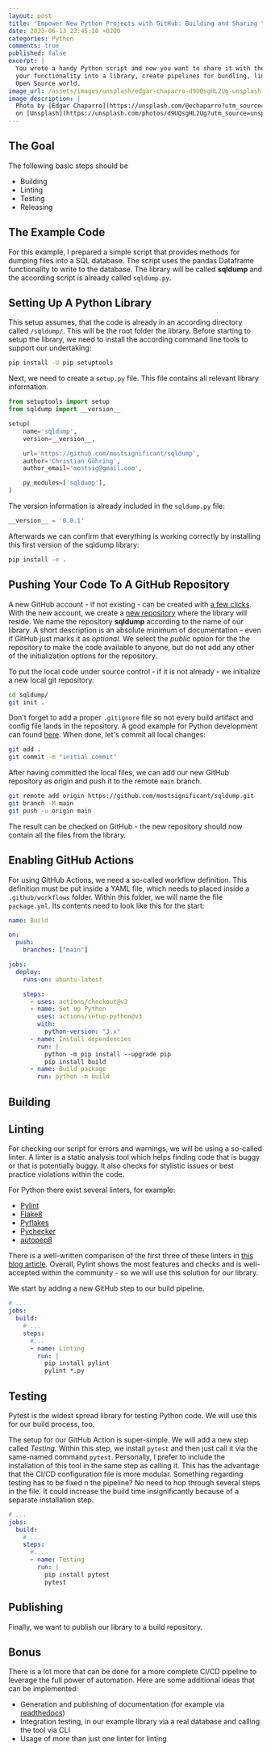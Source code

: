 ```yaml
---
layout: post
title: "Empower New Python Projects with GitHub: Building and Sharing Your First Library"
date: 2023-06-13 23:45:10 +0200
categories: Python
comments: true
published: false
excerpt: |
  You wrote a handy Python script and now you want to share it with the world. Use GitHub and GitHub Actions to lift
  your functionality into a library, create pipelines for bundling, linting, testing, and releasing your code to the
  Open Source world.
image_url: /assets/images/unsplash/edgar-chaparro-d9UQsgHL2Ug-unsplash.jpg
image_description: |
  Photo by [Edgar Chaparro](https://unsplash.com/@echaparro?utm_source=unsplash&utm_medium=referral&utm_content=creditCopyText)
  on [Unsplash](https://unsplash.com/photos/d9UQsgHL2Ug?utm_source=unsplash&utm_medium=referral&utm_content=creditCopyText)
---
```


## The Goal

The following basic steps should be

- Building
- Linting
- Testing
- Releasing

## The Example Code

For this example, I prepared a simple script that provides methods for dumping files into a SQL database. The script
uses the pandas Dataframe functionality to write to the database. The library will be called **sqldump** and the according
script is already called `sqldump.py`.

## Setting Up A Python Library

This setup assumes, that the code is already in an according directory called `/sqldump/`. This will be the root folder
the library. Before starting to setup the library, we need to install the according command line tools to support our
undertaking:

```sh
pip install -U pip setuptools
```

Next, we need to create a `setup.py` file. This file contains all relevant library information.

```python
from setuptools import setup
from sqldump import __version__

setup(
    name='sqldump',
    version=__version__,

    url='https://github.com/mostsignificant/sqldump',
    author='Christian Göhring',
    author_email='mostsig@gmail.com',

    py_modules=['sqldump'],
)
```

The version information is already included in the `sqldump.py` file:

```python
__version__ = '0.0.1'
```

Afterwards we can confirm that everything is working correctly by installing this first version of the sqldump library:

```sh
pip install -e .
```

## Pushing Your Code To A GitHub Repository

A new GitHub account - if not existing - can be created with [a few clicks](https://github.com/signup). With the new
account, we create a [new repository](https://github.com/new) where the library will reside. We name the repository
**sqldump** according to the name of our library. A short description is an absolute minimum of documentation - even if
GitHub just marks it as _optional_. We select the _public_ option for the the repository to make the code available to
anyone, but do not add any other of the initialization options for the repository.

To put the local code under source control - if it is not already - we initialize a new local git repository:

```sh
cd sqldump/
git init .
```

Don't forget to add a proper `.gitignore` file so not every build artifact and config file lands in the repository. A
good example for Python development can found [here](https://github.com/github/gitignore/blob/main/Python.gitignore).
When done, let's commit all local changes:

```sh
git add .
git commit -m "initial commit"
```

After having committed the local files, we can add our new GitHub repository as origin and push it to the remote `main`
branch.

```sh
git remote add origin https://github.com/mostsignificant/sqldump.git
git branch -M main
git push -u origin main
```

The result can be checked on GitHub - the new repository should now contain all the files from the library.

## Enabling GitHub Actions

For using GitHub Actions, we need a so-called workflow definition. This definition must be put inside a YAML file, which
needs to placed inside a `.github/workflows` folder. Within this folder, we will name the file `package.yml`. Its
contents need to look like this for the start:

```yml
name: Build

on:
  push:
    branches: ["main"]

jobs:
  deploy:
    runs-on: ubuntu-latest

    steps:
      - uses: actions/checkout@v3
      - name: Set up Python
        uses: actions/setup-python@v3
        with:
          python-version: "3.x"
      - name: Install dependencies
        run: |
          python -m pip install --upgrade pip
          pip install build
      - name: Build package
        run: python -m build
```

## Building

## Linting

For checking our script for errors and warnings, we will be using a so-called linter. A linter is a static analysis tool
which helps finding code that is buggy or that is potentially buggy. It also checks for stylistic issues or best
practice violations within the code.

For Python there exist several linters, for example:

- [Pylint](https://pypi.org/project/pylint/)
- [Flake8](https://pypi.org/project/flake8/)
- [Pyflakes](https://pypi.org/project/pyflakes/)
- [Pychecker](https://pypi.org/project/PyChecker/)
- [autopep8](https://pypi.org/project/autopep8/)

There is a well-written comparison of the first three of these linters in
[this blog article](https://dsstream.com/improve-your-python-code-quality/). Overall, Pylint shows the most features and
checks and is well-accepted within the community - so we will use this solution for our library.

We start by adding a new GitHub step to our build pipeline.

```yml
# ...
jobs:
  build:
    # ...
    steps:
      #...
      - name: Linting
        run: |
          pip install pylint
          pylint *.py
```

## Testing

Pytest is the widest spread library for testing Python code. We will use this for our build process, too.

The setup for our GitHub Action is super-simple. We will add a new step called _Testing_. Within this step, we install
`pytest` and then just call it via the same-named command `pytest`. Personally, I prefer to include the installation of
this tool in the same step as calling it. This has the advantage that the CI/CD configuration file is more modular.
Something regarding testing has to be fixed n the pipeline? No need to hop through several steps in the file. It could
increase the build time insignificantly because of a separate installation step.

```yml
# ...
jobs:
  build:
    # ...
    steps:
      #...
      - name: Testing
        run: |
          pip install pytest
          pytest
```

## Publishing

Finally, we want to publish our library to a build repository.

## Bonus

There is a lot more that can be done for a more complete CI/CD pipeline to leverage the full power of automation. Here
are some additional ideas that can be implemented:

- Generation and publishing of documentation (for example via
  [readthedocs](https://docs.readthedocs.io/en/stable/tutorial/index.html))
- Integration testing, in our example library via a real database and calling the tool via CLI
- Usage of more than just one linter for linting
